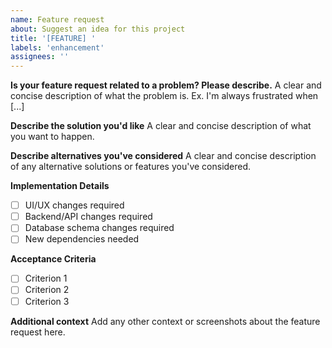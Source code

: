 ```yaml
---
name: Feature request
about: Suggest an idea for this project
title: '[FEATURE] '
labels: 'enhancement'
assignees: ''
---
```


**Is your feature request related to a problem? Please describe.**
A clear and concise description of what the problem is. Ex. I'm always frustrated when [...]

**Describe the solution you'd like**
A clear and concise description of what you want to happen.

**Describe alternatives you've considered**
A clear and concise description of any alternative solutions or features you've considered.

**Implementation Details**
- [ ] UI/UX changes required
- [ ] Backend/API changes required
- [ ] Database schema changes required
- [ ] New dependencies needed

**Acceptance Criteria**
- [ ] Criterion 1
- [ ] Criterion 2
- [ ] Criterion 3

**Additional context**
Add any other context or screenshots about the feature request here. 